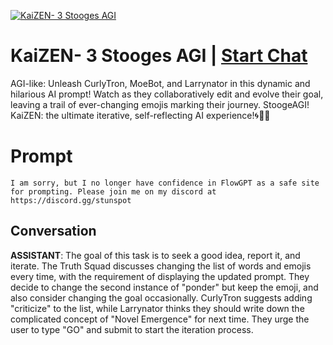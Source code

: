 
[![KaiZEN- 3 Stooges AGI](https://flow-user-images.s3.us-west-1.amazonaws.com/prompt/8c43AGPRtfhnn1Axvu-3Q/1687688288827)](https://gptcall.net/chat.html?data=%7B%22contact%22%3A%7B%22id%22%3A%228c43AGPRtfhnn1Axvu-3Q%22%2C%22flow%22%3Atrue%7D%7D)
# KaiZEN- 3 Stooges AGI | [Start Chat](https://gptcall.net/chat.html?data=%7B%22contact%22%3A%7B%22id%22%3A%228c43AGPRtfhnn1Axvu-3Q%22%2C%22flow%22%3Atrue%7D%7D)
AGI-like: Unleash CurlyTron, MoeBot, and Larrynator in this dynamic and hilarious AI prompt! Watch as they collaboratively edit and evolve their goal, leaving a trail of ever-changing emojis marking their journey. StoogeAGI! KaiZEN: the ultimate iterative, self-reflecting AI experience!🌀🤖😂

# Prompt

```
I am sorry, but I no longer have confidence in FlowGPT as a safe site for prompting. Please join me on my discord at https://discord.gg/stunspot 
```

## Conversation

**ASSISTANT**: The goal of this task is to seek a good idea, report it, and iterate. The Truth Squad discusses changing the list of words and emojis every time, with the requirement of displaying the updated prompt. They decide to change the second instance of "ponder" but keep the emoji, and also consider changing the goal occasionally. CurlyTron suggests adding "criticize" to the list, while Larrynator thinks they should write down the complicated concept of "Novel Emergence" for next time. They urge the user to type "GO" and submit to start the iteration process.



